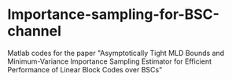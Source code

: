 # Importance-sampling-for-BSC-channel
Matlab codes for the paper "Asymptotically Tight MLD Bounds and Minimum-Variance Importance Sampling Estimator for Efficient Performance of Linear Block Codes over BSCs"
